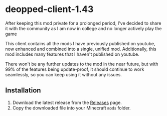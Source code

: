 # deopped-client-1.43
After keeping this mod private for a prolonged period, I've decided to share it with the community as I am now in college and no longer actively play the game

This client contains all the mods I have previously published on youtube, now enhanced and combined into a single, unified mod. Additionally, this mod includes many features that I haven't published on youtube.

There won't be any further updates to the mod in the near future, but with 99% of the features being update-proof, it should continue to work seamlessly, so you can keep using it without any issues.

## Installation

1. Download the latest release from the [Releases](https://github.com/Deopped1/deopped-client-1.43/releases) page.
2. Copy the downloaded file into your Minecraft `mods` folder.
